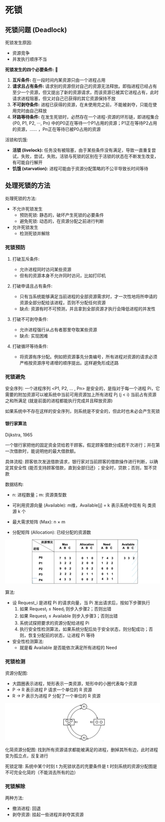 # 死锁

## 死锁问题 (Deadlock)

死锁发生原因: 

- 资源竞争
- 并发执行顺序不当

**死锁发生的四个必要条件:** 🌟

1. **互斥条件:** 在一段时间内某资源只由一个进程占用
2. **请求且占有条件:** 请求别的资源但对自己的资源无法释放。即指进程已经占有至少一个资源，但又提出了新的资源请求，而该资源已被其它进程占有，此时请求进程阻塞，但又对自己已获得的其它资源保持不放
3. **不可剥夺条件:** 进程已获得的资源，在未使用完之前，不能被剥夺，只能在使用完时由自己释放
4. **环路等待条件:** 在发生死锁时，必然存在一个进程-资源的环形链，即进程集合 {P0, P1, P2, ···, Pn} 中的P0正在等待一个P1占用的资源；P1正在等待P2占用的资源，…… ，Pn正在等待已被P0占用的资源

活锁和饥饿:

- **活锁 (livelock):** 任务没有被阻塞，由于某些条件没有满足，导致一直重复尝试，失败，尝试，失败。活锁与死锁的区别在于活锁的状态在不断发生改变，有可能自行解开
- **饥饿 (starvation):** 进程可能由于资源分配策略的不公平导致长时间等待

## 处理死锁的方法

处理死锁的方法:

- 不允许死锁发生
  - 预防死锁: 静态的，破坏产生死锁的必要条件
  - 避免死锁: 动态的，在资源分配之前进行判断
- 允许死锁发生
  - 检测死锁并解除

### 死锁预防

1. 打破互斥条件: 

   - 允许进程同时访问某些资源
   - 但有的资源本身不允许同时访问，比如打印机
2. 打破申请且占有条件: 

   - 只有当系统能够满足当前进程的全部资源需求时，才一次性地将所申请的资源全部分配给该进程，否则不分配任何资源
   - 缺点: 资源有时不可预测，并且拿到全部资源才执行会降低进程的并发性
3. 打破不可剥夺条件:

   - 允许进程强行从占有者那里夺取某些资源
   - 缺点: 实现困难
4. 打破循环等待条件:
   - 将资源有序分配。例如把资源事先分类编号，所有进程对资源的请求必须严格按资源序号递增的顺序提出。这样避免形成还路

### 死锁避免

安全序列: 一个进程序列 <P1, P2, ... , Pn> 是安全的，是指对于每一个进程 Pi，它需要的附加资源可以被系统中当前可用资源加上所有进程 Pj (j < i) 当前占有资源之和所满足 (就是前面的进程都能执行完成并且释放资源)

如果系统中不存在这样的安全序列，则系统是不安全的，但此时也未必会产生死锁

#### 银行家算法

Dijkstra, 1965

一个银行家把他的固定资金贷给若干顾客。假定顾客借款分成若干次进行；并在第一次借款时，能说明他的最大借款额。

具体流程: 顾客依次发送借款请求，银行家对当前顾客的借款操作进行判断，以确定其安全性 (能否支持顾客借款，直到全部归还) ；安全时，贷款；否则，暂不贷款

数据结构:

- n: 进程数量；m: 资源类型数
- 可利用资源向量 (Available): m维，Available[j] = k 表示系统中现有 Rj 类资源 k 个

- 最大需求矩阵 (Max): n $\times$ m
- 分配矩阵 (Allocation): 已经分配的资源数

![截屏2025-05-20 09.46.14](./images_buaa/%E6%88%AA%E5%B1%8F2025-05-20%2009.46.14.png)

算法:

- 设 Request_i 是进程 Pi 的请求向量，当 Pi 发出请求后，按如下步骤执行
  1. 如果 $\text{Request}_i \leqslant \text{Need}_i$ 则步入步骤2；否则出错
  2. 如果 $\text{Request}_i \leqslant \text{Available}$ 则步入步骤3；否则出错
  3. 系统试探把要求的资源分配给进程 Pi
  4. 执行安全性检测算法，如果系统分配后处于安全状态，则分配成功；否则，恢复分配前的状态，让进程 Pi 等待
- 安全性检测算法:
  - 就是看 Available 是否能依次满足所有进程的 Need

### 死锁检测

资源分配图:

- 大圆圈表示进程，矩形表示一类资源，矩形中的小圈代表每个资源
- P $\rightarrow$ R 表示进程 P 请求一个单位的 R 资源
- R $\rightarrow$ P 表示为进程 P 分配了一个单位的 R 资源

![截屏2025-05-20 19.02.18](./images_buaa/%E6%88%AA%E5%B1%8F2025-05-20%2019.02.18.png)

化简资源分配图: 找到所有资源请求都能被满足的进程，删掉其所有边，此时进程变为孤立点，反复进行

死锁定理: 系统中某个时刻 t 为死锁状态的充要条件是 t 时刻系统的资源分配图是不可完全化简的（不能消去所有的边）

### 死锁解除

两种方法:

- 撤消进程: 回退
- 剥夺资源: 挂起一些进程并剥夺其资源